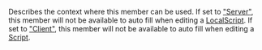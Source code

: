 Describes the context where this member can be used. If set to
["Server"](/scripting/luau/strings), this member will not be
available to auto fill when editing a [LocalScript](https://create.roblox.com/docs/reference/engine/classes/LocalScript). If set to
["Client"](/scripting/luau/strings), this member will not be
available to auto fill when editing a [Script](https://create.roblox.com/docs/reference/engine/classes/Script).